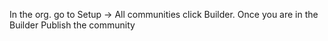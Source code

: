 In the org. go to Setup -> All communities click Builder.
Once you are in the Builder Publish the community